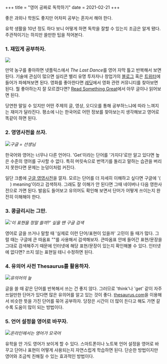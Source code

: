 +++
title = "영어 공짜로 독학하기"
date = 2021-02-21
+++

좋은 과외나 학원도 좋지만 어차피 공부는 혼자서 해야 한다.

유학 생활을 10년 정도 하다 보니 어떻게 하면 독학을 잘할 수 있는지 조금은 알게 됐다. 주관적이기는 하지만 쓸만한 팁을 적어본다.

### **1. 재밌게 공부하자.**

![](https://img1.daumcdn.net/thumb/R1280x0.fjpg/?fname=http%3A//t1.daumcdn.net/brunch/service/user/1Zjd/image/21oPP0ugsyWLWkofWnzH0tvvPQs)

만약 농구를 좋아하면 넷플릭스에서 *The Last Dance*를 영어 자막 틀고 반복해서 보면 된다. 기술에 관심이 많으면 실리콘 밸리 유명 투자자나 창업가의 [블로그](http://www.paulgraham.com/articles.html) 혹은 [트위터](https://twitter.com/elonmusk)에 들어가 파헤쳐보면 된다. 영화를 좋아한다면 [레딧](https://www.reddit.com/r/movies/)에서 영화 관련 커뮤니티를 찾아보면 된다. 뭘 좋아하는지 잘 모르겠다면? [Read Something Great](https://www.readsomethinggreat.com/)에서 아무 글이나 읽어보면 된다.

당연한 말일 수 있지만 어떤 주제의 글, 영상, 오디오를 통해 공부하느냐에 따라 느껴지는 재미가 달라진다. 평소에 나는 한국어로 어떤 정보를 찾아보는지 생각해보고 영어로 똑같이 하면 된다.

### **2. 영영사전을 쓰자.**

![](https://img1.daumcdn.net/thumb/R1280x0.fjpg/?fname=http%3A//t1.daumcdn.net/brunch/service/user/1Zjd/image/Invx_AToleLtPxB9y3NqvxnDBtA.PNG)*구글 = 선생님*

한국어와 영어는 너무나 다른 언어다. 'Get'이라는 단어를 '가지다'로만 알고 있다면 높은 수준의 영어를 구사할 수 없다. 특히 머릿속으로 번역기를 돌리고 말하는 습관을 버리지 못한다면 문제는 눈덩이처럼 커진다.

일단 크롬에 [구글 영영사전](https://chrome.google.com/webstore/detail/google-dictionary-by-goog/mgijmajocgfcbeboacabfgobmjgjcoja)을 깔자. 모르는 단어를 더 자세히 이해하고 싶다면 구글에 '(     ) meaning'이라고 검색하자. 그래도 잘 이해가 안 된다면 그때 네이버나 다음 영한사전으로 가면 된다. 발음도 들어보고 유의어도 확인해 보면서 단어가 어떻게 쓰이는지 완전히 이해해야 한다.

### **3. 콩글리시는 그만.**

![](https://img1.daumcdn.net/thumb/R1280x0.fjpg/?fname=http%3A//t1.daumcdn.net/brunch/service/user/1Zjd/image/4KOrNwY_DCmoETR6dn1BBh4x-vs.PNG)*'이 표현을 정말 쓸까?' 싶을 땐 구글 검색*

영어로 글을 쓰거나 말할 때 '실제로 이런 단어/표현이 있을까' 고민이 들 때가 많다. 그럴 때는 구글에 큰 따옴표 ""를 사용해서 검색해보자. 큰따옴표 안에 들어간 표현/문장을 그대로 검색해주기 때문에 인터넷에 해당 표현/문장이 있는지 확인해볼 수 있다. 인터넷에 없다면? 쓰지 않는 표현일 테니 수정하면 된다.

### **4. 유의어 사전 Thesaurus를 활용하자.**

![](https://img1.daumcdn.net/thumb/R1280x0.fjpg/?fname=http%3A//t1.daumcdn.net/brunch/service/user/1Zjd/image/6MpkND1PXDY-mzyQuiNOwGo-xSU.jpg)*유의어의 늪*

글을 쓸 때 같은 단어를 반복해서 쓰는 건 좋지 않다. 그러므로 'think'나 'get' 같이 자주 쓰일만한 단어가 있다면 많은 유의어를 알고 있는 것이 좋다. [thesaurus.com](https://www.thesaurus.com/)을 이용해서 비슷한 뜻을 가진 단어를 묶어 공부하자. 당장은 시간이 더 많이 든다고 해도 가면 갈수록 도움이 많이 되는 방법이다.

### **5. 언어 설정을 영어로 바꾸자.**

![](https://img1.daumcdn.net/thumb/R1280x0.fjpg/?fname=http%3A//t1.daumcdn.net/brunch/service/user/1Zjd/image/q6WCm-zH6b7NRYhYWXCh254AXJ4.jpg)*온라인에서는 영어가 모국어*

유학을 안 가도 영어가 보이게 할 수 있다. 스마트폰이나 노트북 언어 설정을 영어로 바꾸고 단어나 표현이 어떻게 사용되는지 자연스럽게 학습하면 된다. 단순한 방법이지만 영어와 조금씩 친해질 수 있는 효과적인 방법이다.